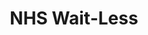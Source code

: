 ---
hackday: 04-london
links:
  website: http://waitless.herokuapp.com
  code:
    - https://github.com/e-mergency/site
summary: App/site/text service to show waiting times for A&E & alternatives
team:
- '@benheubl'
- Dr Masood Nazir
- '@nicholascwng'
- '@frathgeber'
- '@felin006'
- '@ajitpeter'
- '@janepipistrelle'
title: NHS Wait-Less
---